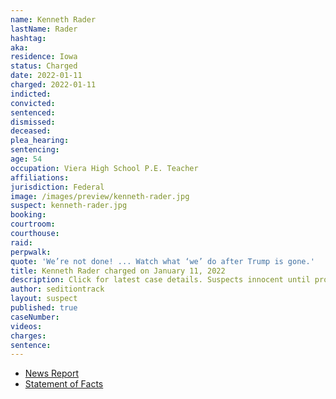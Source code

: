 ```yaml
---
name: Kenneth Rader
lastName: Rader
hashtag:
aka:
residence: Iowa
status: Charged
date: 2022-01-11
charged: 2022-01-11
indicted:
convicted:
sentenced:
dismissed:
deceased:
plea_hearing:
sentencing:
age: 54
occupation: Viera High School P.E. Teacher
affiliations:
jurisdiction: Federal
image: /images/preview/kenneth-rader.jpg
suspect: kenneth-rader.jpg
booking:
courtroom:
courthouse:
raid:
perpwalk:
quote: 'We’re not done! ... Watch what ‘we’ do after Trump is gone.'
title: Kenneth Rader charged on January 11, 2022
description: Click for latest case details. Suspects innocent until proven guilty.
author: seditiontrack
layout: suspect
published: true
caseNumber:
videos:
charges:
sentence:
---
```


- [News Report](https://www.mynews13.com/fl/orlando/news/2021/07/07/kenneth-reda-viera-high-school-teacher-charged-in-capitol-riot-investigation)
- [Statement of Facts](https://extremism.gwu.edu/sites/g/files/zaxdzs2191/f/Kenneth%20Rader%20Statement%20of%20Facts.pdf)
